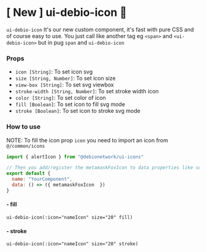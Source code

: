 # [ New ] ui-debio-icon :tada:
`ui-debio-icon` It's our new custom component, it's fast with pure CSS and of course easy to use. You just call like another tag
eg `<span>` and `<ui-debio-icon>` but in pug `span` and `ui-debio-icon`

### Props
- `icon [String]`: To set icon svg
- `size [String, Number]`: To set icon size
- `view-box [String]`: To set svg viewbox
- `stroke-width [String, Number]`:  To set stroke width icon
- `color [String]`: To set color of icon
- `fill [Boolean]`: To set icon to fill svg mode
- `stroke [Boolean]`:  To set icon to stroke svg mode

### How to use

NOTE: To fill the icon prop `icon` you need to import an icon from `@/common/icons`

```js
import { alertIcon } from "@debionetwork/ui-icons"

// Then you add/register the metamaskFoxIcon to data properties like so
export default {
  name: "YourComponent",
  data: () => ({ metamaskFoxIcon  })
}
```


#### - fill
```pug
ui-debio-icon(:icon="nameIcon" size="20" fill)
```

#### - stroke
```pug
ui-debio-icon(:icon="nameIcon" size="20" stroke)
```
